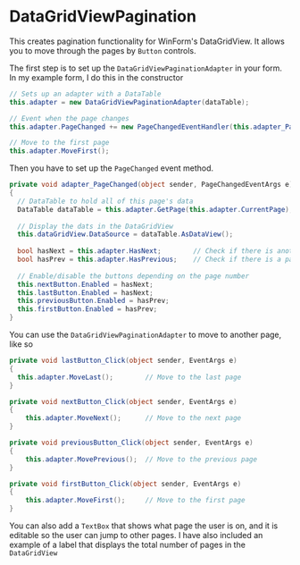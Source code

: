 DataGridViewPagination
======================

This creates pagination functionality for WinForm's DataGridView. It allows you to move through the pages by  ```Button``` controls.

The first step is to set up the ```DataGridViewPaginationAdapter``` in your form. In my example form, I do this in the constructor

```c#
// Sets up an adapter with a DataTable
this.adapter = new DataGridViewPaginationAdapter(dataTable);

// Event when the page changes
this.adapter.PageChanged += new PageChangedEventHandler(this.adapter_PageChanged);

// Move to the first page
this.adapter.MoveFirst();
```

Then you have to set up the ```PageChanged``` event method.

```c#
private void adapter_PageChanged(object sender, PageChangedEventArgs e)
{
  // DataTable to hold all of this page's data
  DataTable dataTable = this.adapter.GetPage(this.adapter.CurrentPage);
  
  // Display the dats in the DataGridView
  this.dataGridView.DataSource = dataTable.AsDataView();
  
  bool hasNext = this.adapter.HasNext;        // Check if there is another page after this one
  bool hasPrev = this.adapter.HasPrevious;    // Check if there is a page before this one
  
  // Enable/disable the buttons depending on the page number
  this.nextButton.Enabled = hasNext;
  this.lastButton.Enabled = hasNext;
  this.previousButton.Enabled = hasPrev;
  this.firstButton.Enabled = hasPrev;
}
```

You can use the ```DataGridViewPaginationAdapter``` to move to another page, like so

```c#
private void lastButton_Click(object sender, EventArgs e)
{
  this.adapter.MoveLast();        // Move to the last page
}

private void nextButton_Click(object sender, EventArgs e)
{
    this.adapter.MoveNext();      // Move to the next page
}

private void previousButton_Click(object sender, EventArgs e)
{
    this.adapter.MovePrevious();  // Move to the previous page
}

private void firstButton_Click(object sender, EventArgs e)
{
    this.adapter.MoveFirst();     // Move to the first page
}
```

You can also add a ```TextBox``` that shows what page the user is on, and it is editable so the user can jump to other pages. I have also included an example of a label that displays the total number of pages in the ```DataGridView```
